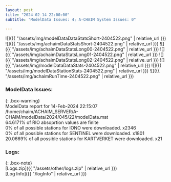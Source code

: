 ```yaml
---
layout: post
title: "2024-02-14 22:00:00"
subtitle: "ModelData Issues: 4; A-CHAIM System Issues: 0"

---
```


![]({{ "/assets/img/modelDataDataStatsShort-2404522.png" | relative_url }})
![]({{ "/assets/img/achaimDataStatsShort-2404522.png" | relative_url }})
![]({{ "/assets/img/achaimDataStatsLong00-2404522.png" | relative_url }})
![]({{ "/assets/img/achaimDataStatsLong01-2404522.png" | relative_url }})
![]({{ "/assets/img/achaimDataStatsLong02-2404522.png" | relative_url }})
![]({{ "/assets/img/modelDataDataStats-2404522.png" | relative_url }})
![]({{ "/assets/img/modelDataStationStats-2404522.png" | relative_url }})
![]({{ "/assets/img/achaimRunTime-2404522.png" | relative_url }})


### ModelData Issues:  
  
{: .box-warning}  
 ModelData report for 14-Feb-2024 22:15:07   
 /home/chaim/ACHAIM_SERVER/A-CHAIM/modelData/2024/045/22/modelData.mat   
 64.6171% of RIO absoprtion values are finite   
 0% of all possible stations for IONO were downloaded. x2346   
 0% of all possible stations for SENTINEL were downloaded. x1801   
 20.0669% of all possible stations for KARTVERKET were downloaded. x21   
  


### Logs:  
  
{: .box-note}  
[Logs.zip]({{ "/assets/other/logs.zip" | relative_url }})  
[Log Info]({{ "/logInfo" | relative_url }})  
